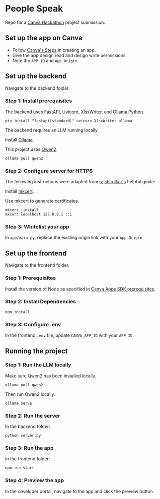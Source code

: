 # People Speak

Repo for a [Canva Hackathon](https://canva.devpost.com/) project submission.

## Set up the app on Canva

- Follow [Canva's Steps](https://www.canva.dev/docs/apps/quick-start/#step-1-create-an-app-via-the-developer-portal) in creating an app.
- Give the app design read and design write permissions.
- Note the `APP ID` and `App Origin`.

## Set up the backend

Navigate to the backend folder.

### Step 1: Install prerequisites

The backend uses [FastAPI](https://fastapi.tiangolo.com/), [Uvicorn](https://www.uvicorn.org/), [XlsxWriter](https://pypi.org/project/XlsxWriter/), and [Ollama Python](https://github.com/ollama/ollama-python).

```
pip install "fastapi[standard]" uvicorn XlsxWriter ollama
```

The backend requires an LLM running locally.

Install [Ollama](https://ollama.com/).

This project uses [Qwen2](https://ollama.com/library/qwen2).

```
ollama pull qwen2
```

### Step 2: Configure server for HTTPS

The following instructions were adapted from [rajshirolkar's](https://dev.to/rajshirolkar/fastapi-over-https-for-development-on-windows-2p7d) helpful guide:

Install [mkcert](https://github.com/FiloSottile/mkcert).

Use mkcert to generate certificates.

```
mkcert -install
mkcert localhost 127.0.0.1 ::1
```

### Step 3: Whitelist your app

In `app/main.py`, replace the existing origin link with your `App Origin`.

## Set up the frontend

Navigate to the frontend folder.

### Step 1: Prerequisites

Install the version of Node as specified in [Canva Apps SDK prerequisites](https://www.canva.dev/docs/apps/prerequisites/).

### Step 2: Install Dependencies

```
npm install
```

### Step 3: Configure .env

In the frontend `.env` file, update `CANVA_APP_ID` with your `APP ID`.

## Running the project

### Step 1: Run the LLM locally

Make sure Qwen2 has been installed locally.

```
ollama pull qwen2
```

Then run Qwen2 locally.

```
ollama serve
```

### Step 2: Run the server

In the backend folder:

```
python server.py
```

### Step 3: Run the app

In the frontend folder:

```
npm run start
```

### Step 4: Preview the app

In the developer portal, navigate to the app and click the preview button.
